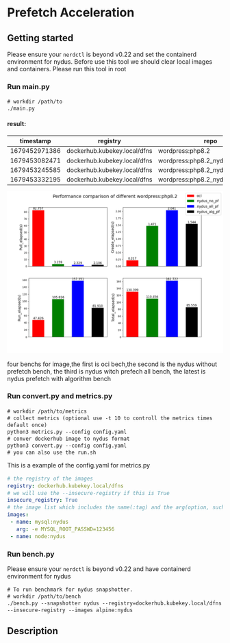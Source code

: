 # Prefetch Acceleration
## Getting started
Please ensure your `nerdctl` is beyond v0.22 and set the containerd environment for nydus.
Before use this tool we should clear local images and containers.
Please run this tool in root

### Run main.py
```shell
# workdir /path/to
./main.py
```

#### result:
| timestamp     | registry                     | repo                               | pull_elapsed(s) | create_elapsed(s) | run_elapsed(s) | total_elapsed(s) |
|---------------|------------------------------|------------------------------------|-----------------|-------------------|----------------|------------------|
| 1679452971386 | dockerhub.kubekey.local/dfns | wordpress:php8.2                   | 82.756568       | 0.217260          | 47.425543      | 130.399371       |
| 1679453082471 | dockerhub.kubekey.local/dfns | wordpress:php8.2_nydus             | 3.158560        | 1.471396          | 105.826356     | 110.456312       |
| 1679453245585 | dockerhub.kubekey.local/dfns | wordpress:php8.2_nydus_prefetchall | 2.328988        | 2.041426          | 157.351379     | 161.721793       |
| 1679453332195 | dockerhub.kubekey.local/dfns | wordpress:php8.2_nydus_prefetch    | 2.105628        | 1.543616          | 81.909640      | 85.558884        |

![](./bench.png)

four benchs for image,the first is oci bech,the second is the nydus without prefetch bench, the third is nydus witch prefech all bench, the latest is nydus prefetch with algorithm bench
### Run convert.py and metrics.py

```shell
# workdir /path/to/metrics
# collect metrics (optional use -t 10 to controll the metrics times default once)
python3 metrics.py --config config.yaml
# conver dockerhub image to nydus format 
python3 convert.py --config config.yaml
# you can also use the run.sh
```

This is a example of the config.yaml for metrics.py
```yaml
# the registry of the images
registry: dockerhub.kubekey.local/dfns
# we will use the --insecure-registry if this is True
insecure_registry: True
# the image list which includes the name(:tag) and the arg(option, such as -e  -v) 
images:
 - name: mysql:nydus 
   arg: -e MYSQL_ROOT_PASSWD=123456
 - name: node:nydus
```
### Run bench.py
Please ensure your `nerdctl` is beyond v0.22 and have containerd environment for nydus
```shell
# To run benchmark for nydus snapshotter.
# workdir /path/to/bench
./bench.py --snapshotter nydus --registry=dockerhub.kubekey.local/dfns --insecure-registry --images alpine:nydus
```
## Description
